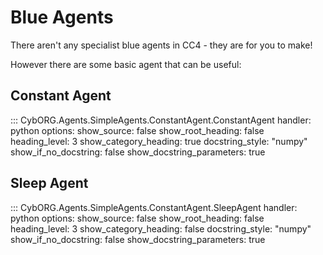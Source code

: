 # Blue Agents

There aren't any specialist blue agents in CC4 - they are for you to make!

However there are some basic agent that can be useful:

## Constant Agent
::: CybORG.Agents.SimpleAgents.ConstantAgent.ConstantAgent
    handler: python
    options:
        show_source: false
        show_root_heading: false
        heading_level: 3
        show_category_heading: true
        docstring_style: "numpy"
        show_if_no_docstring: false
        show_docstring_parameters: true

## Sleep Agent
::: CybORG.Agents.SimpleAgents.ConstantAgent.SleepAgent
    handler: python
    options:
        show_source: false
        show_root_heading: false
        heading_level: 3
        show_category_heading: false
        docstring_style: "numpy"
        show_if_no_docstring: false
        show_docstring_parameters: true
